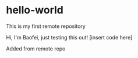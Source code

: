 # hello-world
This is my first remote repository

Hi, I'm Baofei, just testing this out!
[insert code here]

Added from remote repo
